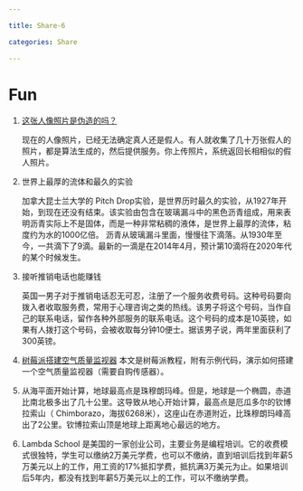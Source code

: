 ```yaml
---

title: Share-6

categories: Share

---
```




# Fun

1. [这张人像照片是伪造的吗？](https://havetheyfaked.me/)
   
    现在的人像照片，已经无法确定真人还是假人。有人就收集了几十万张假人的照片，都是算法生成的，然后提供服务。你上传照片，系统返回长相相似的假人照片。

  

2. 世界上最厚的流体和最久的实验
   
    加拿大昆士兰大学的 Pitch Drop实验，是世界历时最久的实验，从1927年开始，到现在还没有结束。该实验由包含在玻璃漏斗中的黑色沥青组成，用来表明沥青实际上不是固体，而是一种非常粘稠的液体，是世界上最厚的流体，粘度约为水的1000亿倍。
    沥青从玻璃漏斗里面，慢慢往下滴落。从1930年至今，一共滴下了9滴。最新的一滴是在2014年4月，预计第10滴将在2020年代的某个时候发生。

  

3. 接听推销电话也能赚钱
   
    英国一男子对于推销电话忍无可忍，注册了一个服务收费号码。这种号码要向拨入者收取服务费，常用于心理咨询之类的热线。该男子将这个号码，当作自己的联系电话，留作各种外部服务的联系电话。这个号码的成本是10英镑，如果有人拨打这个号码，会被收取每分钟10便士。据该男子说，两年里面获利了300英镑。

  

4. [树莓派搭建空气质量监视器](https://www.balena.io/blog/build-an-environment-and-air-quality-monitor-with-raspberry-pi/)
本文是树莓派教程，附有示例代码，演示如何搭建一个空气质量监视器（需要自购传感器）。



5. 从海平面开始计算，地球最高点是珠穆朗玛峰。但是，地球是一个椭圆，赤道比南北极多出了几十公里。这导致从地心开始计算，最高点是厄瓜多尔的钦博拉索山（ Chimborazo，海拔6268米），这座山在赤道附近，比珠穆朗玛峰高出了2公里。钦博拉索山顶是地球上距离地心最远的地方。

   

6. Lambda School 
   是美国的一家创业公司，主要业务是编程培训。它的收费模式很独特，学生可以缴纳2万美元学费，也可以不缴纳，直到培训后找到年薪5万美元以上的工作，用工资的17%抵扣学费，抵抗满3万美元为止。如果培训后5年内，都没有找到年薪5万美元以上的工作，可以不缴纳学费。

   



  


